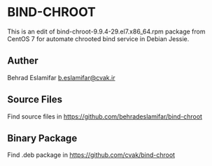 BIND-CHROOT
================
This is an edit of bind-chroot-9.9.4-29.el7.x86_64.rpm package from CentOS 7 for automate chrooted bind service in Debian Jessie.

Auther
---------------
Behrad Eslamifar <b.eslamifar@cvak.ir>

Source Files
---------------
Find source files in https://github.com/behradeslamifar/bind-chroot

Binary Package
---------------
Find .deb package in https://github.com/cvak/bind-chroot

